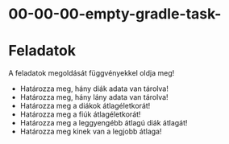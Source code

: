 # 00-00-00-empty-gradle-task-
# Feladatok
A feladatok megoldását függvényekkel oldja meg!
- Határozza meg, hány diák adata van tárolva!
- Határozza meg, hány lány adata van tárolva!
- Határozza meg a diákok átlagéletkorát!
- Határozza meg a fiúk átlagéletkorát!
- Határozza meg a leggyengébb átlagú diák átlagát!
- Határozza meg kinek van a legjobb átlaga!
